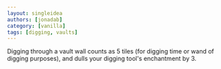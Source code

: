 ```yaml
---
layout: singleidea
authors: [jonadab]
category: [vanilla]
tags: [digging, vaults]
---
```

Digging through a vault wall counts as 5 tiles (for digging time or wand of digging purposes), and dulls your digging tool's enchantment by 3.
